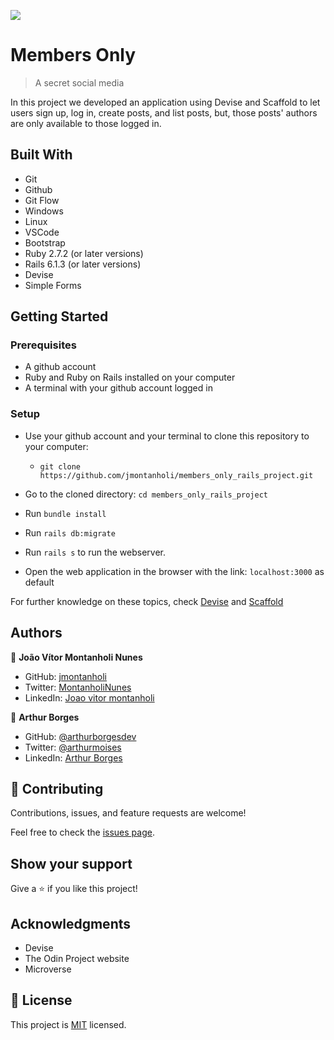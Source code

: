 ![](https://img.shields.io/badge/Microverse-blueviolet)

# Members Only

> A secret social media

In this project we developed an application using Devise and Scaffold to let users sign up, log in, create posts, and list posts, but, those posts' authors are only available to those logged in.


## Built With 

- Git 
- Github
- Git Flow
- Windows
- Linux
- VSCode
- Bootstrap
- Ruby 2.7.2 (or later versions) 
- Rails 6.1.3 (or later versions) 
- Devise
- Simple Forms

## Getting Started 

### Prerequisites 

- A github account 
- Ruby and Ruby on Rails installed on your computer 
- A terminal with your github account logged in 

### Setup 

- Use your github account and your terminal to clone this repository to your computer: 

  - `git clone https://github.com/jmontanholi/members_only_rails_project.git` 

- Go to the cloned directory: `cd members_only_rails_project` 

- Run `bundle install`

- Run `rails db:migrate`

- Run `rails s` to run the webserver.

- Open the web application in the browser with the link: `localhost:3000` as default

For further knowledge on these topics, check [Devise](https://github.com/heartcombo/devise ) and [Scaffold](https://guides.rubyonrails.org/command_line.html)


## Authors

👤 **João Vítor Montanholi Nunes** 

- GitHub: [jmontanholi](https://github.com/jmontanholi) 
- Twitter: [MontanholiNunes](https://twitter.com/MontanholiNunes) 
- LinkedIn: [Joao vitor montanholi](https://www.linkedin.com/in/joaovitormontanholi/) 

👤 **Arthur Borges**

- GitHub: [@arthurborgesdev](https://github.com/arthurborgesdev)
- Twitter: [@arthurmoises](https://twitter.com/arthurmoises)
- LinkedIn: [Arthur Borges](https://linkedin.com/in/arthurmoises)

## 🤝 Contributing

Contributions, issues, and feature requests are welcome!

Feel free to check the [issues page](https://github.com/jmontanholi/members_only_rails_project/issues).

## Show your support

Give a ⭐️ if you like this project!

## Acknowledgments

- Devise
- The Odin Project website
- Microverse

## 📝 License

This project is [MIT](./LICENSE) licensed.
